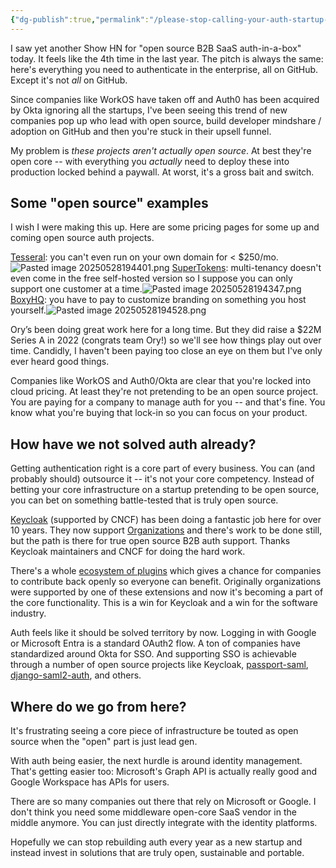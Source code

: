```yaml
---
{"dg-publish":true,"permalink":"/please-stop-calling-your-auth-startup-open-source/","created":"2025-05-28T19:33:21.444-07:00","updated":"2025-05-28T22:05:38.885-07:00"}
---
```


I saw yet another Show HN for "open source B2B SaaS auth-in-a-box" today. It feels like the 4th time in the last year. The pitch is always the same: here's everything you need to authenticate in the enterprise, all on GitHub. Except it's not *all* on GitHub.

Since companies like WorkOS have taken off and Auth0 has been acquired by Okta ignoring all the startups, I've been seeing this trend of new companies pop up who lead with open source, build developer mindshare / adoption on GitHub and then you're stuck in their upsell funnel.

My problem is *these projects aren't actually open source*. At best they're open core -- with everything you _actually_ need to deploy these into production locked behind a paywall. At worst, it's a gross bait and switch. 

## Some "open source" examples

I wish I were making this up. Here are some pricing pages for some up and coming open source auth projects.

[Tesseral](https://github.com/tesseral-labs/tesseral): you can't even run on your own domain for < $250/mo.![Pasted image 20250528194401.png](/img/user/Pasted%20image%2020250528194401.png)
[SuperTokens](https://supertokens.com/): multi-tenancy doesn't even come in the free self-hosted version so I suppose you can only support one customer at a time.![Pasted image 20250528194347.png](/img/user/Pasted%20image%2020250528194347.png)
[BoxyHQ](https://boxyhq.com): you have to pay to customize branding on something you host yourself.![Pasted image 20250528194528.png](/img/user/Pasted%20image%2020250528194528.png)

Ory’s been doing great work here for a long time. But they did raise a $22M Series A in 2022 (congrats team Ory!) so we'll see how things play out over time. Candidly, I haven't been paying too close an eye on them but I've only ever heard good things.

Companies like WorkOS and Auth0/Okta are clear that you're locked into cloud pricing. At least they're not pretending to be an open source project. You are paying for a company to manage auth for you -- and that's fine. You know what you're buying that lock-in so you can focus on your product.

## How have we not solved auth already?

Getting authentication right is a core part of every business. You can (and probably should) outsource it -- it's not your core competency. Instead of betting your core infrastructure on a startup pretending to be open source, you can bet on something battle-tested that is truly open source.

 [Keycloak](https://www.keycloak.org/) (supported by CNCF) has been doing a fantastic job here for over 10 years. They now support [Organizations](https://github.com/keycloak/keycloak/issues/30180) and there's work to be done still, but the path is there for true open source B2B auth support. Thanks Keycloak maintainers and CNCF for doing the hard work.

There's a whole [ecosystem of plugins](https://www.keycloak.org/extensions) which gives a chance for companies to contribute back openly so everyone can benefit. Originally organizations were supported by one of these extensions and now it's becoming a part of the core functionality. This is a win for Keycloak and a win for the software industry.

Auth feels like it should be solved territory by now. Logging in with Google or Microsoft Entra is a standard OAuth2 flow. A ton of companies have standardized around Okta for SSO. And supporting SSO is achievable through a number of open source projects like Keycloak, [passport-saml](https://www.passportjs.org/packages/passport-saml/), [django-saml2-auth](https://github.com/grafana/django-saml2-auth), and others.

## Where do we go from here?

It's frustrating seeing a core piece of infrastructure be touted as open source when the "open" part is just lead gen.

With auth being easier, the next hurdle is around identity management. That's getting easier too: Microsoft's Graph API is actually really good and Google Workspace has APIs for users.

There are so many companies out there that rely on Microsoft or Google. I don't think you need some middleware open-core SaaS vendor in the middle anymore. You can just directly integrate with the identity platforms. 

Hopefully we can stop rebuilding auth every year as a new startup and instead invest in solutions that are truly open, sustainable and portable. 